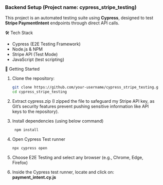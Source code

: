### Backend Setup (Project name: cypress_stripe_testing)

This project is an automated testing suite using **Cypress**, designed to test **Stripe PaymentIntent** endpoints through direct API calls.

🛠️ Tech Stack
- Cypress (E2E Testing Framework)
- Node.js & NPM
- Stripe API (Test Mode)
- JavaScript (test scripting)

🚀 Getting Started

1. Clone the repository:
   ```sh
   git clone https://github.com/your-username/cypress_stripe_testing.git
   cd cypress_stripe_testing
   ```
2. Extract cypress.zip (I zipped the file to safeguard my Stripe API key, as Git’s security features prevent pushing sensitive information like API keys to the repository).
3. Install dependencies (using below command)
   ```sh
    npm install
   ```
4. Open Cypress Test runner
    ```sh
   npx cypress open
   ```
5. Choose E2E Testing and select any browser (e.g., Chrome, Edge, Firefox)

6. Inside the Cypress test runner, locate and click on: **payment_intent.cy.js**
